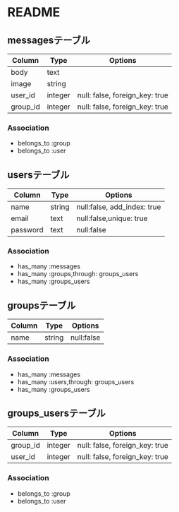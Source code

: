 # README

## messagesテーブル
|Column|Type|Options|
|------|----|-------|
|body|text|
|image|string|
|user_id|integer|null: false, foreign_key: true|
|group_id|integer|null: false, foreign_key: true|
### Association
- belongs_to :group
- belongs_to :user

## usersテーブル
|Column|Type|Options|
|------|----|-------|
|name|string|null:false, add_index: true|
|email|text|null:false,unique: true|
|password|text|null:false|
### Association
- has_many :messages
- has_many :groups,through: groups_users
- has_many :groups_users

## groupsテーブル
|Column|Type|Options|
|------|----|-------|
|name|string|null:false|
### Association
- has_many :messages
- has_many :users,through: groups_users
- has_many :groups_users

## groups_usersテーブル
|Column|Type|Options|
|------|----|-------|
|group_id|integer|null: false, foreign_key: true|
|user_id|integer|null: false, foreign_key: true|
### Association
- belongs_to :group
- belongs_to :user